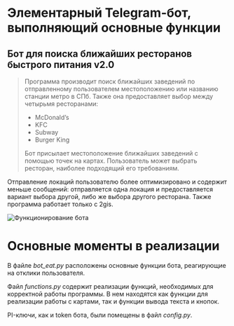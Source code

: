# Элементарный Telegram-бот, выполняющий основные функции
## Бот для поиска ближайших ресторанов быстрого питания v2.0

> Программа производит поиск ближайших заведений по отправленному пользователем местоположению или названию станции метро в СПб. Также она предоставляет выбор между четырьмя ресторанами:
> + McDonald’s
> + KFC
> + Subway
> + Burger King
> 
> Бот присылает местоположение ближайших заведений с помощью точек на картах. Пользователь может выбрать ресторан, наиболее подходящий его требованиям.  

Отправление локаций пользователю более оптимизировано и содержит меньше сообщений: отправляется одна локация и предоставляется вариант выбора другой, либо же выбора другого ресторана. Также программа работает только с 2gis.

![Функционирование бота](https://drive.google.com/file/d/1Xz9FtrMbS2LBAzc1axEAWjvSILQMmqNj/view?usp=sharing "gif")

# Основные моменты в реализации

В файле _bot_eat.py_ расположены основные функции бота, реагирующие на отклики пользователя. 

Файл _functions.py_ содержит реализации функций, необходимых для корректной работы программы. В нем находятся как функции для реализации работы с картами, так и функции вывода текста и кнопок. 

PI-ключи, как и token бота, были помещены в файл _config.py_.
